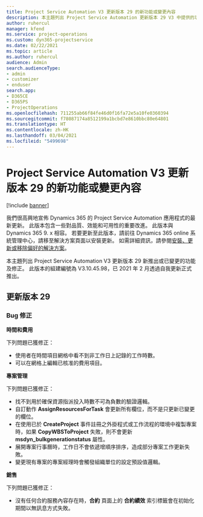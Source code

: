 ```yaml
---
title: Project Service Automation V3 更新版本 29 的新功能或變更內容
description: 本主題列出 Project Service Automation 更新版本 29 V3 中提供的功能和修正。
author: ruhercul
manager: kfend
ms.service: project-operations
ms.custom: dyn365-projectservice
ms.date: 02/22/2021
ms.topic: article
ms.author: ruhercul
audience: Admin
search.audienceType:
- admin
- customizer
- enduser
search.app:
- D365CE
- D365PS
- ProjectOperations
ms.openlocfilehash: 711255ab66f84fe46d0f16fa72e5a10fe0360394
ms.sourcegitcommit: f78087174a8512199a1bcbd7e8610bbc80e64801
ms.translationtype: HT
ms.contentlocale: zh-HK
ms.lasthandoff: 03/04/2021
ms.locfileid: "5499698"
---
```

# <a name="whats-new-or-changed-in-project-service-automation-update-release-29-v3"></a>Project Service Automation V3 更新版本 29 的新功能或變更內容

[!include [banner](../includes/psa-now-project-operations.md)]

我們很高興地宣佈 Dynamics 365 的 Project Service Automation 應用程式的最新更新。 此版本包含一些對品質、效能和可用性的重要改進。 此版本與 Dynamics 365 9. x 相容。 若要更新至此版本，請前往 Dynamics 365 online 系統管理中心，請移至解決方案頁面以安裝更新。 如需詳細資訊，請參閱[安裝、更新或移除偏好的解決方案](https://docs.microsoft.com/power-platform/admin/install-remove-preferred-solution)。

本主題列出 Project Service Automation V3 更新版本 29 新推出或已變更的功能及修正。 此版本的組建編號為 V3.10.45.98，已 2021 年 2 月透過自我更新正式推出。

## <a name="update-release-29"></a>更新版本 29

### <a name="bug-fixes"></a>Bug 修正

**時間和費用**

下列問題已獲修正：

- 使用者在時間項目網格中看不到非工作日上記錄的工作時數。
- 可以在網格上編輯已核准的費用項目。

**專案管理**

下列問題已獲修正：

- 找不到用於確保資源指派投入時數不可為負數的驗證邏輯。
- 自訂動作 **AssignResourcesForTask** 會更新所有欄位，而不是只更新已變更的欄位。
- 在使用已於 **CreateProject** 事件註冊之外掛程式或工作流程的環境中複製專案時，如果 **CopyWBSToProject** 失敗，則不會更新 **msdyn_bulkgenerationstatus** 屬性。
- 展開專案行事曆時，工作日不會依遞增順序排序，造成部分專案工作更新失敗。
- 變更現有專案的專案經理時會觸發組織單位的設定預設值邏輯。

**銷售**

下列問題已獲修正：

- 沒有任何合約服務內容存在時，**合約** 頁面上的 **合約績效** 索引標籤會在初始化期間以無訊息方式失敗。
